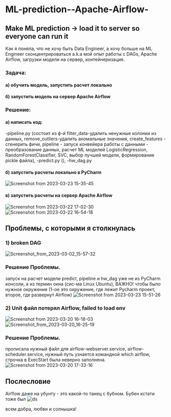 # ML-prediction--Apache-Airflow-
## Make ML prediction -> load it to server so everyone can run it
Как я поняла, что не хочу быть Data Engineer, а хочу больше на ML Engineer сконцентрироваться a.k.a мой опыт работы с DAGs, Apache Airflow, загрузки модели на сервер, контейнеризация. 
### Задача:
#### а) обучить модель, запустить расчет локально 
#### б) запустить модель на сервер Apache Airflow
### Решение:
#### а) написать код: 
  -pipeline.py (состоит из ф-й filter_data-удалить ненужные колонки из данных, remove_outliers-удалить аномальные значения, create_features - сгенерить фичи, pipeline - запуск конвейера работы с данными - преобразование данных, расчет ML моделей LogisticRegression, RandomForestClassifier, SVC, выбор лучшей модели, формирование pickle файла),
  -predict.py (),
  -hw_dag.py 
 #### б) запустить расчеты локально в PyCharm
 ![Screenshot from 2023-03-23 15-35-45](https://user-images.githubusercontent.com/104129537/227206478-a55e192c-5cfa-4acb-bd7b-ddff83296cb1.png)
####  в) запустить расчеты на сервер Apache Airflow
![Screenshot from 2023-03-22 17-02-30](https://user-images.githubusercontent.com/104129537/227206997-34eeeb92-e85c-4891-a7f5-cc3ce6deace3.png)
![Screenshot from 2023-03-22 16-54-18](https://user-images.githubusercontent.com/104129537/227207125-2d414887-f9ab-4276-9aa2-16eb91d673fa.png)


## Проблемы, с которыми я столкнулась
### 1) broken DAG
![Screenshot_from_2023-03-02_15-57-32](https://user-images.githubusercontent.com/104129537/227208166-198246c0-08eb-4724-83e2-92f343480858.png)

### Решение Проблемы. 
запуск на расчет модели predict, pipeline и hw_dag уже не из PyCharm консоли, а из термин окна (сис-ма Linux Ubuntu), ВАЖНО! чтобы было нужное окружение (1-ое это окружение, где лежит Pycharm проект, второе, где развернут AIrflow) 
![Screenshot from 2023-03-23 15-51-26](https://user-images.githubusercontent.com/104129537/227209965-3b1c07c4-d014-4ba9-92ac-2d2e88299a5e.png)

### 2) Unit файл потерял Airflow, failed to load env 
![Screenshot from 2023-03-20 16-18-03](https://user-images.githubusercontent.com/104129537/227212870-c919a6a2-4ed6-481d-bf9a-f809a6da32c1.png)
![Screenshot_from_2023-03-20_16-25-19](https://user-images.githubusercontent.com/104129537/227213019-2678672e-da67-4c00-955f-358a38a5e8b4.png)

### Решение Проблемы. 
прописала нужный файл для airflow-webserver.service, airflow-scheduler.service, нужный путь узнается командной which airflow, строчка в ExecStart была неверно заполнена.
![Screenshot from 2023-03-20 17-33-16](https://user-images.githubusercontent.com/104129537/227213933-91487aff-1235-4a7d-b777-38fb0d0146db.png)


## Послесловие
Airflow  даже на убунту - это какой-то танец с бубном. 
Бубен кстати тоже был
![ds](https://user-images.githubusercontent.com/104129537/227214264-3b062823-25fd-4653-b2c9-023e2cd61f1f.jpg)

всем добра, любви и солнышка!

